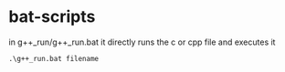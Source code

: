 # bat-scripts

in g++_run/g++_run.bat it directly runs the c or cpp file and executes it

```g++
.\g++_run.bat filename
```
